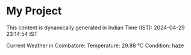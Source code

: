 # My Project

This content is dynamically generated in Indian Time (IST): 2024-04-29 23:14:54 IST


Current Weather in Coimbatore:
Temperature: 29.88 °C
Condition: haze
